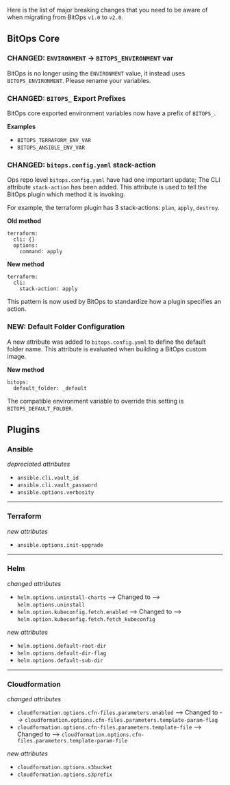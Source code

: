 Here is the list of major breaking changes that you need to be aware of when migrating from BitOps `v1.0` to `v2.0`.

## BitOps Core

### CHANGED: `ENVIRONMENT` -> `BITOPS_ENVIRONMENT` var
BitOps is no longer using the `ENVIRONMENT` value, it instead uses `BITOPS_ENVIRONMENT`.
Please rename your variables.

### CHANGED: `BITOPS_` Export Prefixes
BitOps core exported environment variables now have a prefix of `BITOPS_`.

**Examples**

- `BITOPS_TERRAFORM_ENV_VAR`
- `BITOPS_ANSIBLE_ENV_VAR`

### CHANGED: `bitops.config.yaml` stack-action
Ops repo level `bitops.config.yaml` have had one important update; The CLI attribute `stack-action` has been added. This attribute is used to tell the BitOps plugin which method it is invoking.

For example, the terraform plugin has 3 stack-actions: `plan`, `apply`, `destroy`.

**Old method**
```
terraform:
  cli: {}
  options:
    command: apply
```

**New method**
```
terraform:
  cli:
    stack-action: apply
```

This pattern is now used by BitOps to standardize how a plugin specifies an action.

### NEW: Default Folder Configuration
A new attribute was added to `bitops.config.yaml` to define the default folder name. This attribute is evaluated when building a BitOps custom image.

**New method**
```
bitops:
  default_folder: _default
```

The compatible environment variable to override this setting is `BITOPS_DEFAULT_FOLDER`.


## Plugins
### Ansible
*depreciated attributes*

- `ansible.cli.vault_id`
- `ansible.cli.vault_password`
- `ansible.options.verbosity`

<hr/>

### Terraform
*new attributes*

- `ansible.options.init-upgrade`

<hr/>

### Helm
*changed attributes*

- `helm.options.uninstall-charts` --> Changed to --> `helm.options.uninstall`
- `helm.option.kubeconfig.fetch.enabled` --> Changed to --> `helm.option.kubeconfig.fetch.fetch_kubeconfig`

*new attributes*

- `helm.options.default-root-dir`
- `helm.options.default-dir-flag`
- `helm.options.default-sub-dir`

<hr/>

### Cloudformation
*changed attributes*

- `cloudformation.options.cfn-files.parameters.enabled` --> Changed to --> `cloudformation.options.cfn-files.parameters.template-param-flag`
- `cloudformation.options.cfn-files.parameters.template-file` --> Changed to --> `cloudformation.options.cfn-files.parameters.template-param-file`

*new attributes*

- `cloudformation.options.s3bucket`
- `cloudformation.options.s3prefix`
